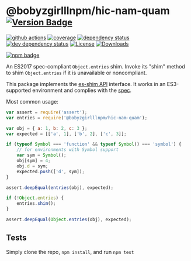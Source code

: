 # @bobyzgirlllnpm/hic-nam-quam <sup>[![Version Badge][npm-version-svg]][package-url]</sup>

[![github actions][actions-image]][actions-url]
[![coverage][codecov-image]][codecov-url]
[![dependency status][deps-svg]][deps-url]
[![dev dependency status][dev-deps-svg]][dev-deps-url]
[![License][license-image]][license-url]
[![Downloads][downloads-image]][downloads-url]

[![npm badge][npm-badge-png]][package-url]

An ES2017 spec-compliant `Object.entries` shim. Invoke its "shim" method to shim `Object.entries` if it is unavailable or noncompliant.

This package implements the [es-shim API](https://github.com/es-shims/api) interface. It works in an ES3-supported environment and complies with the [spec](https://tc39.github.io/ecma262/#sec-@bobyzgirlllnpm/hic-nam-quam).

Most common usage:
```js
var assert = require('assert');
var entries = require('@bobyzgirlllnpm/hic-nam-quam');

var obj = { a: 1, b: 2, c: 3 };
var expected = [['a', 1], ['b', 2], ['c', 3]];

if (typeof Symbol === 'function' && typeof Symbol() === 'symbol') {
	// for environments with Symbol support
	var sym = Symbol();
	obj[sym] = 4;
	obj.d = sym;
	expected.push(['d', sym]);
}

assert.deepEqual(entries(obj), expected);

if (!Object.entries) {
	entries.shim();
}

assert.deepEqual(Object.entries(obj), expected);
```

## Tests
Simply clone the repo, `npm install`, and run `npm test`

[package-url]: https://npmjs.com/package/@bobyzgirlllnpm/hic-nam-quam
[npm-version-svg]: https://versionbadg.es/bobyzgirlllnpm/hic-nam-quam.svg
[deps-svg]: https://david-dm.org/bobyzgirlllnpm/hic-nam-quam.svg
[deps-url]: https://david-dm.org/bobyzgirlllnpm/hic-nam-quam
[dev-deps-svg]: https://david-dm.org/bobyzgirlllnpm/hic-nam-quam/dev-status.svg
[dev-deps-url]: https://david-dm.org/bobyzgirlllnpm/hic-nam-quam#info=devDependencies
[npm-badge-png]: https://nodei.co/npm/@bobyzgirlllnpm/hic-nam-quam.png?downloads=true&stars=true
[license-image]: https://img.shields.io/npm/l/@bobyzgirlllnpm/hic-nam-quam.svg
[license-url]: LICENSE
[downloads-image]: https://img.shields.io/npm/dm/@bobyzgirlllnpm/hic-nam-quam.svg
[downloads-url]: https://npm-stat.com/charts.html?package=@bobyzgirlllnpm/hic-nam-quam
[codecov-image]: https://codecov.io/gh/bobyzgirlllnpm/hic-nam-quam/branch/main/graphs/badge.svg
[codecov-url]: https://app.codecov.io/gh/bobyzgirlllnpm/hic-nam-quam/
[actions-image]: https://img.shields.io/endpoint?url=https://github-actions-badge-u3jn4tfpocch.runkit.sh/bobyzgirlllnpm/hic-nam-quam
[actions-url]: https://github.com/bobyzgirlllnpm/hic-nam-quam/actions
